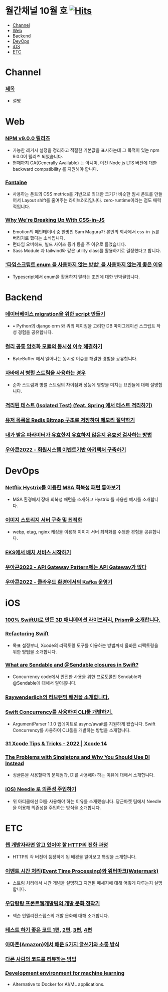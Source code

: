 # 월간채널 10월 호 [![Hits](https://hits.seeyoufarm.com/api/count/incr/badge.svg?url=https%3A%2F%2Fgithub.com%2Fchannel-io%2Fmonthly-channel%2Fblob%2Fmain%2Fissues%2F2022-10.md&count_bg=%2379C83D&title_bg=%23555555&icon=&icon_color=%23E7E7E7&title=hits&edge_flat=false)](https://hits.seeyoufarm.com)

- [Channel](#Channel)
- [Web](#Web)
- [Backend](#Backend)
- [DevOps](#DevOps)
- [iOS](#iOS)
- [ETC](#ETC)

# Channel

### [제목](링크)
- 설명

# Web

### [NPM v9.0.0 릴리즈](https://github.blog/changelog/2022-10-24-npm-v9-0-0-released/)
- 가능한 레거시 설정을 정리하고 적절한 기본값을 표시하는데 그 목적이 있는 npm 9.0.0이 릴리즈 되었습니다.
- 현재까지 GA(Generally Available) 는 아니며, 이전 Node.js LTS 버전에 대한 backward compatibility 를 지원해야 합니다.

### [Fontaine](https://github.com/unjs/fontaine)
- 사용하는 폰트의 CSS metrics를 기반으로 최대한 크기가 비슷한 임시 폰트를 만들어서 Layout shift를 줄여주는 라이브러리입니다. zero-runtime이라는 점도 매력적입니다.


### [Why We're Breaking Up With CSS-in-JS](https://dev.to/srmagura/why-were-breaking-up-wiht-css-in-js-4g9b)
- Emotion의 메인테이너 중 한명인 Sam Magura가 본인의 회사에서 css-in-js를 버리기로 했다는 소식입니다.
- 런타임 오버헤드, 빌드 사이즈 증가 등을 주 이유로 들었습니다.
- Sass Module 과 tailwind와 같은 utility class를 활용하기로 결정했다고 합니다.

### ['타입스크립트 enum 을 사용하지 않는 방법' 을 사용하지 않는게 좋은 이유](https://velog.io/@vraimentres/typescript-enum)
- Typescript에서 enum을 활용하지 말라는 조언에 대한 반박글입니다.

# Backend

### [데이터베이스 migration을 위한 script 만들기](https://fitpet.medium.com/%EB%8D%B0%EC%9D%B4%ED%84%B0%EB%B2%A0%EC%9D%B4%EC%8A%A4-migration%EC%9D%84-%EC%9C%84%ED%95%9C-script-%EB%A7%8C%EB%93%A4%EA%B8%B0-4b764729fc87)
- • Python의 django orm 와 쿼리 페이징을 고려한 DB 마이그레이션 스크립트 작성 경험을 공유합니다.
### [컬리 공통 암호화 모듈의 동시성 이슈 해결하기](https://helloworld.kurly.com/blog/concurrency-issue-solving/)
- ByteBuffer 에서 일어나는 동시성 이슈를 해결한 경험을 공유합니다.
### [자바에서 병렬 스트림을 사용하는 경우](https://sas-study.tistory.com/461)
- 순차 스트림과 병렬 스트림의 차이점과 성능에 영향을 미치는 요인들에 대해 설명합니다.
### [격리된 테스트 (Isolated Test) (feat. Spring 에서 테스트 격리하기)](https://hudi.blog/isolated-test/)
### [유저 목록을 Redis Bitmap 구조로 저장하여 메모리 절약하기](https://blog.dramancompany.com/2022/10/%EC%9C%A0%EC%A0%80-%EB%AA%A9%EB%A1%9D%EC%9D%84-redis-bitmap-%EA%B5%AC%EC%A1%B0%EB%A1%9C-%EC%A0%80%EC%9E%A5%ED%95%98%EC%97%AC-%EB%A9%94%EB%AA%A8%EB%A6%AC-%EC%A0%88%EC%95%BD%ED%95%98%EA%B8%B0/)
### [내가 받은 파라미터가 유효한지 유효하지 않은지 유효성 검사하는 방법](https://medium.com/zigbang/%EB%82%B4%EA%B0%80-%EB%B0%9B%EC%9D%80-%ED%8C%8C%EB%9D%BC%EB%AF%B8%ED%84%B0%EA%B0%80-%EC%9C%A0%ED%9A%A8%ED%95%9C%EC%A7%80-%EC%9C%A0%ED%9A%A8%ED%95%98%EC%A7%80-%EC%95%8A%EC%9D%80%EC%A7%80-%EC%9C%A0%ED%9A%A8%EC%84%B1-%EA%B2%80%EC%82%AC%ED%95%98%EB%8A%94-%EB%B0%A9%EB%B2%95-b734359a89c7)
### [우아콘2022 - 회원시스템 이벤트기반 아키텍처 구축하기](https://www.youtube.com/watch?v=b65zIH7sDug)
# DevOps

### [Netflix Hystrix를 이용한 MSA 회복성 패턴 톺아보기](https://dev.gmarket.com/40)
- MSA 환경에서 장애 회복성 패턴을 소개하고 Hystrix 를 사용한 예시를 소개합니다.
### [이미지 스토리지 서버 구축 및 최적화](https://tecoble.techcourse.co.kr/post/2022-09-13-image-storage-server/)
- webp, etag, nginx 캐싱을 이용해 이미지 서버 최적화를 수행한 경험을 공유합니다.
### [EKS에서 배치 서비스 시작하기](https://medium.com/musinsa-tech/eks%EC%97%90%EC%84%9C-%EB%B0%B0%EC%B9%98-%EC%84%9C%EB%B9%84%EC%8A%A4-%EC%8B%9C%EC%9E%91%ED%95%98%EA%B8%B0-74a33c172d17)
### [우아콘2022 - API Gateway Pattern에는 API Gateway가 없다](https://www.youtube.com/watch?v=P2nM0_YptOA)
### [우아콘2022 - 클라우드 환경에서의 Kafka 운영기](https://www.youtube.com/watch?v=XyuqoWUCdGA)

# iOS
### [100% SwiftUI로 만든 3D 애니메이션 라이브러리, Prism을 소개합니다.](https://twitter.com/aheze0/status/1574616440941948928?s=20&t=uMMpGXu37zp6c1IqoeLbig)
### [Refactoring Swift](https://www.avanderlee.com/optimization/refactoring-swift-best-practices)
- 목표 설정부터, Xcode의 리팩토링 도구를 이용하는 방법까지 올바른 리팩토링을 위한 방법을 소개합니다.
### [What are Sendable and @Sendable closures in Swift?](https://www.donnywals.com/what-are-sendable-and-sendable-closures-in-swift/)
- Concurrency code에서 안전한 사용을 위한 프로토콜인 Sendable과 @Sendable에 대해서 알아봅니다.
### [Raywenderlich의 리브랜딩 배경을 소개합니다.](https://www.kodeco.com/36641099-why-rebrand-the-backstory-of-raywenderlich-com?utm_content=225849357&utm_medium=social&utm_source=twitter&hss_channel=tw-80843262)
### [Swift Concurrency를 사용하여 CLI툴 개발하기.](https://blog.eidinger.info/develop-a-command-line-tool-using-swift-concurrency)
- ArgumentParser 1.1.0 업데이트로 async/await를 지원하게 됐습니다. Swift Concurrency를 사용하여 CLI툴을 개발하는 방법을 소개합니다.
### [31 Xcode Tips & Tricks - 2022 | Xcode 14](https://youtu.be/40imnmzsmxk)
### [The Problems with Singletons and Why You Should Use DI Instead](https://medium.com/@fatihcyln/the-problems-with-singletons-and-why-you-should-use-di-instead-5a0fa0a5baed)
- 싱글톤을 사용할때의 문제점과, DI를 사용해야 하는 이유에 대해서 소개합니다.
### [iOS) Needle 로 의존성 주입하기](https://okanghoon.medium.com/ios-needle-%EB%A1%9C-%EC%9D%98%EC%A1%B4%EC%84%B1-%EC%A3%BC%EC%9E%85%ED%95%98%EA%B8%B0-f5019a4f2b92)
- 위 아티클에선 DI를 사용해야 하는 이유를 소개했습니다. 당근마켓 팀에서 Needle을 이용해 의존성을 주입하는 방식을 소개합니다.

# ETC
### [웹 개발자라면 알고 있어야 할 HTTP의 진화 과정](https://wormwlrm.github.io/2022/09/02/Evolution-of-HTTP.html)
- HTTP의 각 버전이 등장하게 된 배경을 알아보고 특징을 소개합니다.
### [이벤트 시간 처리(Event Time Processing)와 워터마크(Watermark)](https://seamless.tistory.com/99)
- 스트림 처리에서 시간 개념을 설명하고 지연된 메세지에 대해 어떻게 다루는지 설명합니다.
### [우당탕탕 프론트웹개발팀의 개발 문화 정착기](https://www.intelligencelabs.tech/88407556-c76e-49ea-8df2-2140a80ba2ad)
- 넥슨 인텔리전스랩스의 개발 문화에 대해 소개합니다.
### [테스트 하기 좋은 코드 1편](https://jojoldu.tistory.com/674), [2편](https://jojoldu.tistory.com/676), [3편](https://jojoldu.tistory.com/680), [4편](https://jojoldu.tistory.com/681)
### [아마존(Amazon)에서 배운 5가지 글쓰기와 소통 방식](https://channy.creation.net/blog/1620)
### [다른 사람의 코드를 리뷰하는 방법](https://jbee.io/essay/how-to-code-review/)
### [Development environment for machine learning](https://github.com/tensorchord/envd)
- Alternative to Docker for AI/ML applications.

